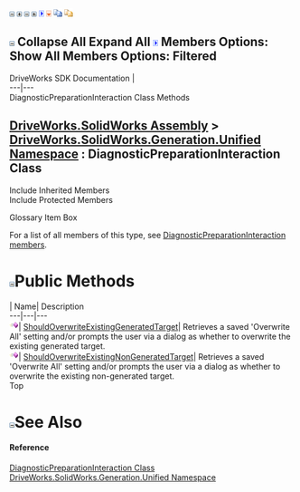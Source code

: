 ![](dotnetimages/collapse.gif) ![](dotnetimages/expand.gif) ![](dotnetimages/collapse.gif) ![](dotnetimages/expand.gif) ![](dotnetimages/drpdown.gif) ![](dotnetimages/drpdown_orange.gif) ![](dotnetimages/copycode.gif) ![](dotnetimages/copycodeHighlight.gif)

![](dotnetimages/collapse.gif) Collapse All Expand All ![](dotnetimages/drpdown.gif) Members Options: Show All  Members Options: Filtered   
---  
DriveWorks SDK Documentation  |   
---|---  
DiagnosticPreparationInteraction Class Methods   
  
[DriveWorks.SolidWorks Assembly](topic13342.md) > [DriveWorks.SolidWorks.Generation.Unified Namespace](topic15343.md) : DiagnosticPreparationInteraction Class  
---  
  
Include Inherited Members    
Include Protected Members    


Glossary Item Box

For a list of all members of this type, see [DiagnosticPreparationInteraction members](topic15346.md).

# ![](dotnetimages/collapse.gif)Public Methods

| Name| Description  
---|---|---  
![Public Method](dotnetimages/publicMethod.gif)| [ShouldOverwriteExistingGeneratedTarget](topic15352.md)| Retrieves a saved 'Overwrite All' setting and/or prompts the user via a dialog as whether to overwrite the existing generated target.   
![Public Method](dotnetimages/publicMethod.gif)| [ShouldOverwriteExistingNonGeneratedTarget](topic15353.md)| Retrieves a saved 'Overwrite All' setting and/or prompts the user via a dialog as whether to overwrite the existing non-generated target.   
Top

# ![](dotnetimages/collapse.gif)See Also

#### Reference

[DiagnosticPreparationInteraction Class](topic15345.md)   
[DriveWorks.SolidWorks.Generation.Unified Namespace](topic15343.md)


